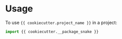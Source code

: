 # Usage

To use `{{ cookiecutter.project_name }}` in a project:

```python
import {{ cookiecutter.__package_snake }}
```
